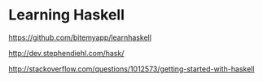 # Learning Haskell

https://github.com/bitemyapp/learnhaskell

http://dev.stephendiehl.com/hask/

http://stackoverflow.com/questions/1012573/getting-started-with-haskell
